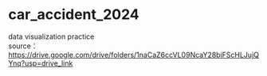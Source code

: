 # car_accident_2024
data visualization practice  
source：https://drive.google.com/drive/folders/1naCaZ6ccVL09NcaY28biFScHLJujQYnq?usp=drive_link

